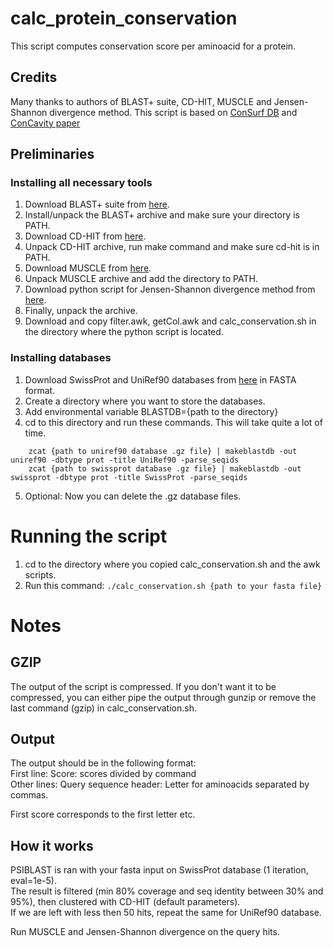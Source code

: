 # calc_protein_conservation
This script computes conservation score per aminoacid for a protein.

## Credits
Many thanks to authors of BLAST+ suite, CD-HIT, MUSCLE and Jensen-Shannon divergence method.
This script is based on [ConSurf DB](http://bental.tau.ac.il/new_ConSurfDB/overview.php) and [ConCavity paper](http://journals.plos.org/ploscompbiol/article?id=10.1371/journal.pcbi.1000585#s5)

## Preliminaries
### Installing all necessary tools
1) Download BLAST+ suite from [here](ftp://ftp.ncbi.nlm.nih.gov/blast/executables/blast+/LATEST/).
2) Install/unpack the BLAST+ archive and make sure your directory is PATH.
3) Download CD-HIT from [here](https://github.com/weizhongli/cdhit/releases).
4) Unpack CD-HIT archive, run make command and make sure cd-hit is in PATH.
5) Download MUSCLE from [here](http://www.drive5.com/muscle/downloads.htm).
6) Unpack MUSCLE archive and add the directory to PATH.
7) Download python script for Jensen-Shannon divergence method from [here](http://compbio.cs.princeton.edu/conservation/index.html).
8) Finally, unpack the archive.
9) Download and copy filter.awk, getCol.awk and calc_conservation.sh in the directory where the python script is located.

### Installing databases
1) Download SwissProt and UniRef90 databases from [here](http://www.uniprot.org/downloads) in FASTA format.
2) Create a directory where you want to store the databases.
3) Add environmental variable BLASTDB={path to the directory}
4) cd to this directory and run these commands. This will take quite a lot of time.

```
    zcat {path to uniref90 database .gz file} | makeblastdb -out uniref90 -dbtype prot -title UniRef90 -parse_seqids
    zcat {path to swissprot database .gz file} | makeblastdb -out swissprot -dbtype prot -title SwissProt -parse_seqids
```

5) Optional: Now you can delete the .gz database files.

# Running the script
1) cd to the directory where you copied calc_conservation.sh and the awk scripts.
2) Run this command: ```./calc_conservation.sh {path to your fasta file}```

# Notes
## GZIP
The output of the script is compressed. If you don't want it to be compressed, you can either pipe the output through gunzip or remove the last command (gzip) in calc_conservation.sh.

## Output
The output should be in the following format:  
First line: Score: scores divided by command  
Other lines: Query sequence header: Letter for aminoacids separated by commas.  

First score corresponds to the first letter etc.

## How it works
PSIBLAST is ran with your fasta input on SwissProt database (1 iteration, eval=1e-5).   
The result is filtered (min 80% coverage and seq identity between 30% and 95%), then clustered with CD-HIT (default parameters).   
If we are left with less then 50 hits, repeat the same for UniRef90 database.  

Run MUSCLE and Jensen-Shannon divergence on the query hits.
